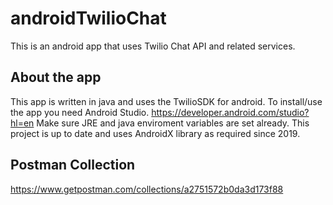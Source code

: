 # androidTwilioChat

This is an android app that uses Twilio Chat API and related services.

## About the app

This app is written in java and uses the TwilioSDK for android. To install/use the app you need Android Studio.
https://developer.android.com/studio?hl=en
Make sure JRE and java enviroment variables are set already.
This project is up to date and uses AndroidX library as required since 2019.

## Postman Collection
https://www.getpostman.com/collections/a2751572b0da3d173f88
